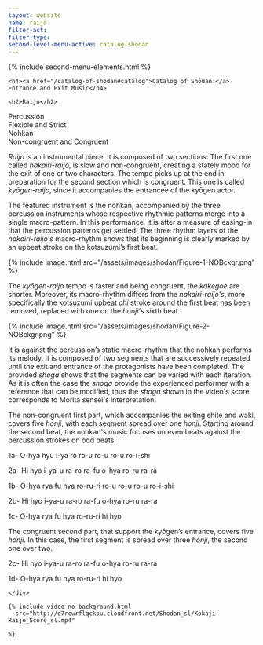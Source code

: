 ```yaml
---
layout: website
name: raijo
filter-act:
filter-type:
second-level-menu-active: catalog-shodan
---
```


{% include second-menu-elements.html %}

<main class="page-content">
  <div class="text-container">

    <h4><a href="/catalog-of-shodan#catalog">Catalog of Shōdan:</a> Entrance and Exit Music</h4>

    <h2>Raijo</h2>

  <div class="introductory-table">
    <div class="introductory-table__element">
      <div class="introductory-table__term">Percussion</div>
      <div class="introductory-table__definition">Flexible and Strict</div>
    </div>
    <div class="introductory-table__element">
      <div class="introductory-table__term">Nohkan</div>
      <div class="introductory-table__definition">Non-congruent and Congruent</div>
    </div>
  </div>
  <p><em>Raijo</em> is an instrumental piece. It is composed of two sections: The first one called <em>nakairi-raijo</em>, is slow and non-congruent, creating a stately mood for the exit of one or two characters. The tempo picks up at the end in preparation for the second section which is congruent. This one is called <em>kyōgen-raijo</em>, since it accompanies the entrancee of the kyōgen actor.</p>

  <p>The featured instrument is the nohkan, accompanied by the three percussion instruments whose respective rhythmic patterns merge into a single macro-pattern.
  In this performance, it is after a measure of easing-in that the percussion patterns get settled. The three rhythm layers of the <em>nakairi-raijo's</em> macro-rhythm shows that its beginning is clearly marked by an upbeat stroke on the kotsuzumi’s first beat.</p>

  {% include image.html
    src="/assets/images/shodan/Figure-1-NOBckgr.png"
  %}

<p>The <em>kyōgen-raijo</em> tempo is faster and being congruent, the <em>kakegoe</em> are shorter. Moreover, its macro-rhythm differs from the <em>nakairi-raijo's</em>, more specifically the kotsuzumi upbeat <em>chi</em> stroke around the first beat has been removed, replaced with one on the <em>honji's</em> sixth beat.</p>

  {% include image.html
    src="/assets/images/shodan/Figure-2-NOBckgr.png"
  %}

  <p>It is against the percussion’s static macro-rhythm that the nohkan performs its melody. It is composed of two segments that are successively repeated until the exit and entrance of the protagonists have been completed. The provided <em>shoga</em> shows that the segments can be varied with each iteration. As it is often the case the <em>shoga</em> provide the experienced performer with a reference that can be modified, thus the <em>shoga</em> shown in the video's score corresponds to Morita sensei's interpretation.</p>

  <p> The non-congruent first part, which accompanies the exiting shite and waki, covers five <em>honji</em>, with each segment spread over one <em>honji</em>. Starting around the second beat, the nohkan's music focuses on even beats against the percussion strokes on odd beats.</p>

  <p>1a- O-hya hyu i-ya ro ro-u ro-u ro-u ro-i-shi</p>
  <p>2a- Hi hyo i-ya-u ra-ro ra-fu o-hya ro-ru ra-ra</p>
  <p>1b- O-hya rya fu hya ro-ru-ri ro-u ro-u ro-u ro-i-shi</p>
  <p>2b- Hi hyo i-ya-u ra-ro ra-fu o-hya ro-ru ra-ra</p>
  <p>1c- O-hya rya fu hya ro-ru-ri hi hyo</p>

  <p>The congruent second part, that support the kyōgen’s entrance, covers five <em>honji</em>. In this case, the first segment is spread over three <em>honji</em>, the second one over two.</p>

  <p>2c- Hi hyo i-ya-u ra-ro ra-fu o-hya ro-ru ra-ra</p>
  <p>1d- O-hya rya fu hya ro-ru-ri hi hyo</p>

    </div>

    {% include video-no-background.html
      src="http://d7rcwrflqckpu.cloudfront.net/Shodan_sl/Kokaji-Raijo_Score_sl.mp4"

    %}

</main>
